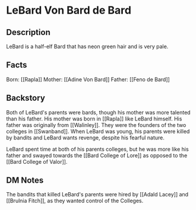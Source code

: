 # LeBard Von Bard de Bard
## Description
LeBard is a half-elf Bard that has neon green hair and is very pale. 

## Facts
Born: [[Rapla]]
Mother: [[Adine Von Bard]]
Father: [[Feno de Bard]]

## Backstory
Both of LeBard's parents were bards, though his mother was more talented than his father. His mother was born in [[Rapla]] like LeBard himself. His father was originally from [[Walinley]]. They were the founders of the two colleges in [[Swanband]]. When LeBard was young, his parents were killed by bandits and LeBard wants revenge, despite his fearful nature.

LeBard spent time at both of his parents colleges, but he was more like his father and swayed towards the [[Bard College of Lore]] as opposed to the [[Bard College of Valor]].

## DM Notes
The bandits that killed LeBard's parents were hired by [[Adald Lacey]] and [[Brulnia Fitch]], as they wanted control of the Colleges. 